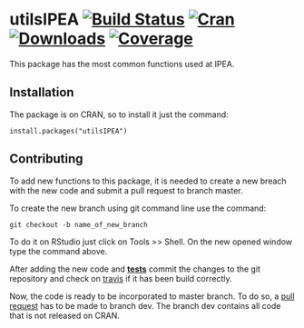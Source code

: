 # utilsIPEA  [![Build Status](https://travis-ci.org/ipea/utilsIPEA.svg?branch=master)](https://travis-ci.org/ipea/utilsIPEA) [![Cran](https://www.r-pkg.org/badges/version/utilsIPEA)](https://www.r-pkg.org/badges/version/utilsIPEA) [![Downloads](https://cranlogs.r-pkg.org/badges/grand-total/utilsIPEA)](https://cranlogs.r-pkg.org/badges/grand-total/utilsIPEA) [![Coverage](https://img.shields.io/codecov/c/github/ipea/utilsIPEA/master.svg)](https://img.shields.io/codecov/c/github/ipea/utilsIPEA/master.svg)


This package has the most common functions used at IPEA.

## Installation

The package is on CRAN, so to install it just the command:

```{r eval=FALSE}
install.packages("utilsIPEA") 
````

## Contributing 

To add new functions to this package, it is needed to create a new breach with the new code and submit a 
pull request to branch master. 

To create the new branch using git command line use the command:

```{r eval=FALSE}
git checkout -b name_of_new_branch
````

To do it on RStudio just click on Tools >> Shell. On the new opened window type the command above. 

After adding the new code and [**tests**](http://r-pkgs.had.co.nz/tests.html#test-tests) commit the changes to the git repository and check on [travis](https://travis-ci.org/ipea/utilsIPEA) 
if it has been build correctly. 

Now, the code is ready to be incorporated to master branch. To do so, a [pull request](https://help.github.com/articles/about-pull-requests/) has to be made to branch dev. The branch dev contains all code that is not released on CRAN.  


